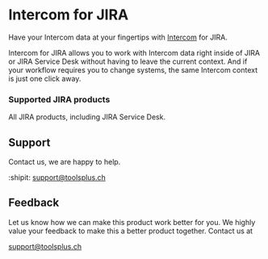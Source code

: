 # Intercom for JIRA

Have your Intercom data at your fingertips with [Intercom](https://www.intercom.com/) for JIRA.

Intercom for JIRA allows you to work with Intercom data right inside of JIRA or JIRA Service Desk without having to leave the current context. And if your workflow requires you to change systems, the same Intercom context is just one click away.

### Supported JIRA products

All JIRA products, including JIRA Service Desk.

## Support

Contact us, we are happy to help.

:shipit: [support@toolsplus.ch](#)

## Feedback

Let us know how we can make this product work better for you. We highly value your feedback to make this a better product together. Contact us at

[support@toolsplus.ch](mailto:support@toolsplus.ch)

